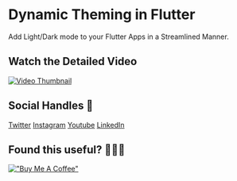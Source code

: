 # Dynamic Theming in Flutter
Add Light/Dark mode to your Flutter Apps in a Streamlined Manner.

## Watch the Detailed Video
[![Video Thumbnail](https://github.com/retroportalstudio/swipe_deck/blob/master/thumbnail.jpg)](https://youtu.be/6YuQEVN6j-g)

## Social Handles 🎯
[Twitter](https://twitter.com/theretroportal)
[Instagram](https://www.instagram.com/retroportalstudio)
[Youtube](https://www.youtube.com/retroportalstudio)
[LinkedIn](https://www.linkedin.com/in/parasjainrps/)

## Found this useful? 💙👨‍💻
[!["Buy Me A Coffee"](https://www.buymeacoffee.com/assets/img/custom_images/orange_img.png)](https://www.buymeacoffee.com/theretroportal)